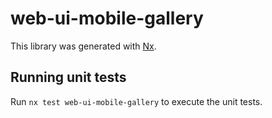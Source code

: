 # web-ui-mobile-gallery

This library was generated with [Nx](https://nx.dev).

## Running unit tests

Run `nx test web-ui-mobile-gallery` to execute the unit tests.
